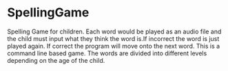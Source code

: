 # SpellingGame
Spelling Game for children. Each word would be played as an audio file and the child must input what they think the word is.If incorrect the word 
is just played again. If correct the program will move onto the next word. This is a command line based game. The words are divided into different
levels depending on the age of the child.
